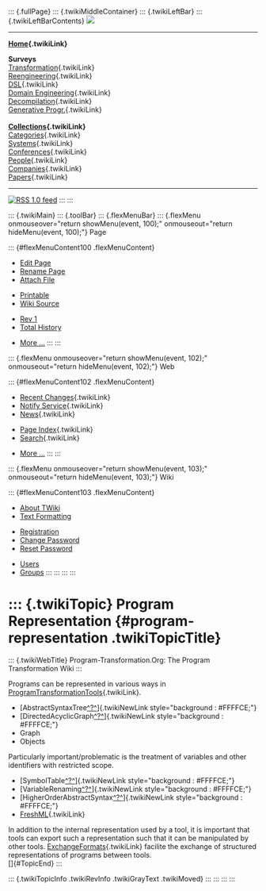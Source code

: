 ::: {.fullPage}
::: {.twikiMiddleContainer}
::: {.twikiLeftBar}
::: {.twikiLeftBarContents}
![](../pub/transformation.gif)

------------------------------------------------------------------------

**[Home](WebHome){.twikiLink}**

**Surveys**\
[Transformation](ProgramTransformation){.twikiLink}\
[Reengineering](ReengineeringWiki){.twikiLink}\
[DSL](DomainSpecificLanguages){.twikiLink}\
[Domain Engineering](DomainEngineering){.twikiLink}\
[Decompilation](DeCompilation){.twikiLink}\
[Generative Progr.](GenerativeProgrammingWiki){.twikiLink}\
\
**[Collections](CategoryCollection){.twikiLink}**\
[Categories](CategoryCategory){.twikiLink}\
[Systems](TransformationSystems){.twikiLink}\
[Conferences](TransformationConferences){.twikiLink}\
[People](TransformationPeople){.twikiLink}\
[Companies](TransformationCompanies){.twikiLink}\
[Papers](CategoryPaper){.twikiLink}

------------------------------------------------------------------------

[![](../pub/rss.gif "RSS 1.0 feed")](WebRss@skin=rss)
:::
:::

::: {.twikiMain}
::: {.toolBar}
::: {.flexMenuBar}
::: {.flexMenu onmouseover="return showMenu(event, 100);" onmouseout="return hideMenu(event, 100);"}
Page

::: {#flexMenuContent100 .flexMenuContent}
-   [Edit
    Page](http://www.program-transformation.org/edit/Transform/ProgramRepresentation?t=1536826536)
-   [Rename
    Page](http://www.program-transformation.org/rename/Transform/ProgramRepresentation)
-   [Attach
    File](http://www.program-transformation.org/attach/Transform/ProgramRepresentation)

<!-- -->

-   [Printable](http://www.program-transformation.org/view/Transform/ProgramRepresentation?skin=print.pattern)
-   [Wiki
    Source](http://www.program-transformation.org/view/Transform/ProgramRepresentation?skin=text&raw=on&contenttype=text/plain)

<!-- -->

-   [Rev
    1](http://www.program-transformation.org/view/Transform/ProgramRepresentation?rev=1.1)
-   [Total
    History](http://www.program-transformation.org/rdiff/Transform/ProgramRepresentation)

<!-- -->

-   [More
    \...](http://www.program-transformation.org/oops/Transform/ProgramRepresentation?template=oopsmore&param1=1.1&param2=1.1)
:::
:::

::: {.flexMenu onmouseover="return showMenu(event, 102);" onmouseout="return hideMenu(event, 102);"}
Web

::: {#flexMenuContent102 .flexMenuContent}
-   [Recent Changes](WebChanges){.twikiLink}
-   [Notify Service](WebNotify){.twikiLink}
-   [News](WebNews){.twikiLink}

<!-- -->

-   [Page Index](WebIndex){.twikiLink}
-   [Search](WebSearch){.twikiLink}

<!-- -->

-   [More
    \...](http://www.program-transformation.org/oops/Transform/ProgramRepresentation?template=oopsmore&param1=1.1&param2=1.1)
:::
:::

::: {.flexMenu onmouseover="return showMenu(event, 103);" onmouseout="return hideMenu(event, 103);"}
Wiki

::: {#flexMenuContent103 .flexMenuContent}
-   [About
    TWiki](http://www.program-transformation.org/view/TWiki/WebHome)
-   [Text
    Formatting](http://www.program-transformation.org/view/TWiki/TextFormattingRules)

<!-- -->

-   [Registration](http://www.program-transformation.org/view/TWiki/TWikiRegistration)
-   [Change
    Password](http://www.program-transformation.org/view/TWiki/ChangePassword)
-   [Reset
    Password](http://www.program-transformation.org/view/TWiki/ResetPassword)

<!-- -->

-   [Users](http://www.program-transformation.org/view/Main/TWikiUsers)
-   [Groups](http://www.program-transformation.org/view/Main/TWikiGroups)
:::
:::
:::
:::

::: {.twikiTopic}
Program Representation {#program-representation .twikiTopicTitle}
======================

::: {.twikiWebTitle}
Program-Transformation.Org: The Program Transformation Wiki
:::

Programs can be represented in various ways in
[ProgramTransformationTools](ProgramTransformationTools){.twikiLink}.

-   [AbstractSyntaxTree[^?^](http://www.program-transformation.org/edit/Transform/AbstractSyntaxTree?topicparent=Transform.ProgramRepresentation)]{.twikiNewLink
    style="background : #FFFFCE;"}
-   [DirectedAcyclicGraph[^?^](http://www.program-transformation.org/edit/Transform/DirectedAcyclicGraph?topicparent=Transform.ProgramRepresentation)]{.twikiNewLink
    style="background : #FFFFCE;"}
-   Graph
-   Objects

Particularly important/problematic is the treatment of variables and
other identifiers with restricted scope.

-   [SymbolTable[^?^](http://www.program-transformation.org/edit/Transform/SymbolTable?topicparent=Transform.ProgramRepresentation)]{.twikiNewLink
    style="background : #FFFFCE;"}
-   [VariableRenaming[^?^](http://www.program-transformation.org/edit/Transform/VariableRenaming?topicparent=Transform.ProgramRepresentation)]{.twikiNewLink
    style="background : #FFFFCE;"}
-   [HigherOrderAbstractSyntax[^?^](http://www.program-transformation.org/edit/Transform/HigherOrderAbstractSyntax?topicparent=Transform.ProgramRepresentation)]{.twikiNewLink
    style="background : #FFFFCE;"}
-   [FreshML](FreshML){.twikiLink}

In addition to the internal representation used by a tool, it is
important that tools can export such a representation such that it can
be manipulated by other tools.
[ExchangeFormats](ExchangeFormat){.twikiLink} facilite the exchange of
structured representations of programs between tools.\
[]{#TopicEnd}
:::

::: {.twikiTopicInfo .twikiRevInfo .twikiGrayText .twikiMoved}
:::
:::
:::
:::
